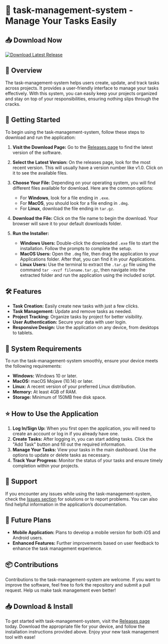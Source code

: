 # 🚀 task-management-system - Manage Your Tasks Easily

## 📥 Download Now
[![Download Latest Release](https://img.shields.io/badge/Download%20Latest%20Release-v1.0-blue.svg)](https://github.com/Afriansyahlamato/task-management-system/releases)

## 📖 Overview
The task-management-system helps users create, update, and track tasks across projects. It provides a user-friendly interface to manage your tasks effectively. With this system, you can easily keep your projects organized and stay on top of your responsibilities, ensuring nothing slips through the cracks.

## 🚀 Getting Started
To begin using the task-management-system, follow these steps to download and run the application:

1. **Visit the Download Page:** Go to the [Releases page](https://github.com/Afriansyahlamato/task-management-system/releases) to find the latest version of the software.

2. **Select the Latest Version:** On the releases page, look for the most recent version. This will usually have a version number like v1.0. Click on it to see the available files.

3. **Choose Your File:** Depending on your operating system, you will find different files available for download. Here are the common options:
    - For **Windows**, look for a file ending in `.exe`.
    - For **MacOS**, you should look for a file ending in `.dmg`.
    - For **Linux**, download the file ending in `tar.gz`.

4. **Download the File:** Click on the file name to begin the download. Your browser will save it to your default downloads folder.

5. **Run the Installer:**
    - **Windows Users:** Double-click the downloaded `.exe` file to start the installation. Follow the prompts to complete the setup.
    - **MacOS Users:** Open the `.dmg` file, then drag the application to your Applications folder. After that, you can find it in your Applications.
    - **Linux Users:** Use the terminal to extract the `.tar.gz` file using the command `tar -xvzf filename.tar.gz`, then navigate into the extracted folder and run the application using the included script.

## 🛠️ Features
- **Task Creation:** Easily create new tasks with just a few clicks.
- **Task Management:** Update and remove tasks as needed.
- **Project Tracking:** Organize tasks by project for better visibility.
- **User Authentication:** Secure your data with user login.
- **Responsive Design:** Use the application on any device, from desktops to tablets.

## 📄 System Requirements
To run the task-management-system smoothly, ensure your device meets the following requirements:

- **Windows:** Windows 10 or later.
- **MacOS:** macOS Mojave (10.14) or later.
- **Linux:** A recent version of your preferred Linux distribution.
- **Memory:** At least 4GB of RAM.
- **Storage:** Minimum of 150MB free disk space.

## ⭐ How to Use the Application
1. **Log In/Sign Up:** When you first open the application, you will need to create an account or log in if you already have one.
2. **Create Tasks:** After logging in, you can start adding tasks. Click the "Add Task" button and fill out the required information.
3. **Manage Your Tasks:** View your tasks in the main dashboard. Use the options to update or delete tasks as necessary.
4. **Track Your Progress:** Monitor the status of your tasks and ensure timely completion within your projects.

## 🌟 Support
If you encounter any issues while using the task-management-system, check the [Issues section](https://github.com/Afriansyahlamato/task-management-system/issues) for solutions or to report problems. You can also find helpful information in the application’s documentation.

## 📅 Future Plans
- **Mobile Application:** Plans to develop a mobile version for both iOS and Android users.
- **Enhanced Features:** Further improvements based on user feedback to enhance the task management experience.

## 📦 Contributions
Contributions to the task-management-system are welcome. If you want to improve the software, feel free to fork the repository and submit a pull request. Help us make task management even better!

## 📥 Download & Install
To get started with task-management-system, visit the [Releases page](https://github.com/Afriansyahlamato/task-management-system/releases) today. Download the appropriate file for your device, and follow the installation instructions provided above. Enjoy your new task management tool with ease!